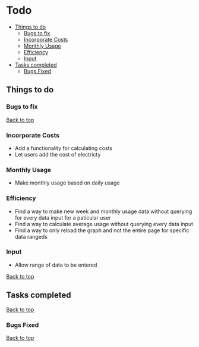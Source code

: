# Todo

<!-- TOC depthFrom:2 -->

- [Things to do](#things-to-do)
    - [Bugs to fix](#bugs-to-fix)
    - [Incorporate Costs](#incorporate-costs)
    - [Monthly Usage](#monthly-usage)
    - [Efficiency](#efficiency)
    - [Input](#input)
- [Tasks completed](#tasks-completed)
    - [Bugs Fixed](#bugs-fixed)

<!-- /TOC -->

## Things to do

### Bugs to fix


[Back to top](#todo)

### Incorporate Costs

- Add a functionality for calculating costs
- Let users add the cost of electricty

### Monthly Usage

- Make monthly usage based on daily usage

### Efficiency

- Find a way to make new week and monthly usage data without querying for every data input for a paticular user
- Find a way to calculate average usage without querying every data input
- Find a way to only reload the graph and not the entire page for specific data rangeds

### Input

- Allow range of data to be entered

[Back to top](#todo)



## Tasks completed

[Back to top](#todo)

### Bugs Fixed

[Back to top](#todo)